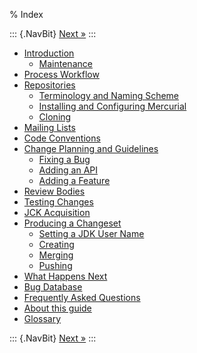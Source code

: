 % Index

::: {.NavBit}
[Next »](intro.html)
:::

* [Introduction](intro.html)
  * [Maintenance](intro.html#maintenance)
* [Process Workflow](processWorkflow.html)
* [Repositories](repositories.html)
  * [Terminology and Naming Scheme](repositories.html#terminology-and-naming-scheme)
  * [Installing and Configuring Mercurial](repositories.html#installing-and-configuring-mercurial)
  * [Cloning](repositories.html#cloning)
* [Mailing Lists](mailingLists.html)
* [Code Conventions](codeConventions.html)
* [Change Planning and Guidelines](changePlanning.html)
  * [Fixing a Bug](changePlanning.html#fixing-a-bug)
  * [Adding an API](changePlanning.html#adding-an-api)
  * [Adding a Feature](changePlanning.html#adding-a-featurejsr)
* [Review Bodies](reviewBodies.html)
* [Testing Changes](testingChanges.html)
* [JCK Acquisition](jckAcquisition.html)
* [Producing a Changeset](producingChangeset.html)
  * [Setting a JDK User Name](producingChangeset.html#setting-a-jdk-user-name)
  * [Creating](producingChangeset.html#creating)
  * [Merging](producingChangeset.html#merging)
  * [Pushing](producingChangeset.html#pushing)
* [What Happens Next](next.html)
* [Bug Database](bugDatabase.html)
* [Frequently Asked Questions](faq.html)
* [About this guide](about.html)
* [Glossary](glossary.html)

::: {.NavBit}
[Next »](intro.html)
:::
